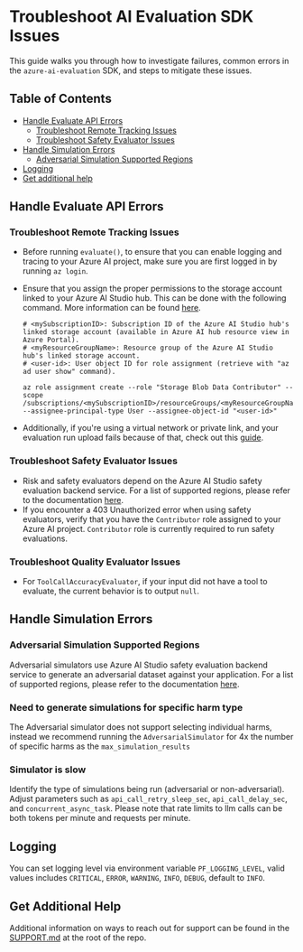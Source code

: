 # Troubleshoot AI Evaluation SDK Issues

This guide walks you through how to investigate failures, common errors in the `azure-ai-evaluation` SDK, and steps to mitigate these issues.

## Table of Contents

- [Handle Evaluate API Errors](#handle-evaluate-api-errors)
  - [Troubleshoot Remote Tracking Issues](#troubleshoot-remote-tracking-issues)
  - [Troubleshoot Safety Evaluator Issues](#troubleshoot-safety-evaluator-issues)
- [Handle Simulation Errors](#handle-simulation-errors)
  - [Adversarial Simulation Supported Regions](#adversarial-simulation-supported-regions)
- [Logging](#logging)
- [Get additional help](#get-additional-help)

## Handle Evaluate API Errors

### Troubleshoot Remote Tracking Issues

- Before running `evaluate()`, to ensure that you can enable logging and tracing to your Azure AI project, make sure you are first logged in by running `az login`.

- Ensure that you assign the proper permissions to the storage account linked to your Azure AI Studio hub. This can be done with the following command. More information can be found [here](https://aka.ms/credentialleshub).

    ```Shell
    # <mySubscriptionID>: Subscription ID of the Azure AI Studio hub's linked storage account (available in Azure AI hub resource view in Azure Portal).
    # <myResourceGroupName>: Resource group of the Azure AI Studio hub's linked storage account.
    # <user-id>: User object ID for role assignment (retrieve with "az ad user show" command).

    az role assignment create --role "Storage Blob Data Contributor" --scope /subscriptions/<mySubscriptionID>/resourceGroups/<myResourceGroupName> --assignee-principal-type User --assignee-object-id "<user-id>"
    ```

- Additionally, if you're using a virtual network or private link, and your evaluation run upload fails because of that, check out this [guide](https://docs.microsoft.com/azure/machine-learning/how-to-enable-studio-virtual-network#access-data-using-the-studio).

### Troubleshoot Safety Evaluator Issues

- Risk and safety evaluators depend on the Azure AI Studio safety evaluation backend service. For a list of supported regions, please refer to the documentation [here](https://aka.ms/azureaisafetyeval-regionsupport).
- If you encounter a 403 Unauthorized error when using safety evaluators, verify that you have the `Contributor` role assigned to your Azure AI project. `Contributor` role is currently required to run safety evaluations.

### Troubleshoot Quality Evaluator Issues
- For `ToolCallAccuracyEvaluator`, if your input did not have a tool to evaluate, the current behavior is to output `null`.

## Handle Simulation Errors

### Adversarial Simulation Supported Regions

Adversarial simulators use Azure AI Studio safety evaluation backend service to generate an adversarial dataset against your application. For a list of supported regions, please refer to the documentation [here](https://aka.ms/azureaiadvsimulator-regionsupport).

### Need to generate simulations for specific harm type

The Adversarial simulator does not support selecting individual harms, instead we recommend running the `AdversarialSimulator` for 4x the number of specific harms as the `max_simulation_results`


### Simulator is slow

Identify the type of simulations being run (adversarial or non-adversarial).
Adjust parameters such as `api_call_retry_sleep_sec`, `api_call_delay_sec`, and `concurrent_async_task`. Please note that rate limits to llm calls can be both tokens per minute and requests per minute.

## Logging

You can set logging level via environment variable `PF_LOGGING_LEVEL`, valid values includes `CRITICAL`, `ERROR`, `WARNING`, `INFO`, `DEBUG`, default to `INFO`.

## Get Additional Help

Additional information on ways to reach out for support can be found in the [SUPPORT.md](https://github.com/Azure/azure-sdk-for-python/blob/main/SUPPORT.md) at the root of the repo.
